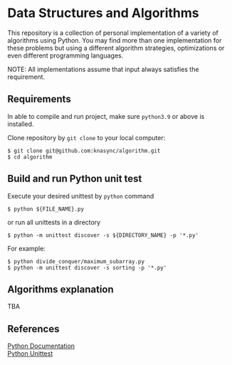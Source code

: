 # Data Structures and Algorithms
This repository is a collection of personal implementation of a variety of algorithms using Python. You may find more than one implementation for these problems but using a different algorithm strategies, optimizations or even different programming languages.

NOTE: All implementations assume that input always satisfies the requirement.

## Requirements
In able to compile and run project, make sure `python3.9` or above is installed.

Clone repository by `git clone` to your local computer:
```shell script
$ git clone git@github.com:knasync/algorithm.git
$ cd algorithm
```

## Build and run Python unit test
Execute your desired unittest by `python` command
```shell script
$ python ${FILE_NAME}.py
```
or run all unittests in a directory
```shell script
$ python -m unittest discover -s ${DIRECTORY_NAME} -p '*.py'
```


For example:
```shell script
$ python divide_conquer/maximum_subarray.py
$ python -m unittest discover -s sorting -p '*.py'
```

## Algorithms explanation
TBA

## References
[Python Documentation](https://www.python.org/doc/) \
[Python Unittest](https://docs.python.org/3/library/unittest.html)
